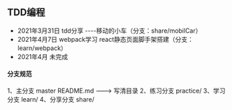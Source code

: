 ## TDD编程

- 2021年3月31日 tdd分享 ----移动的小车（分支：share/mobilCar）
- 2021年4月7日 webpack学习 react静态页面脚手架搭建（分支：learn/webpack）
- 2021年4月 未完成 


#### 分支规范
1、主分支     master    README.md ---> 写清目录
2、练习分支   practice/
3、学习分支   learn/
4、分享分支   share/
